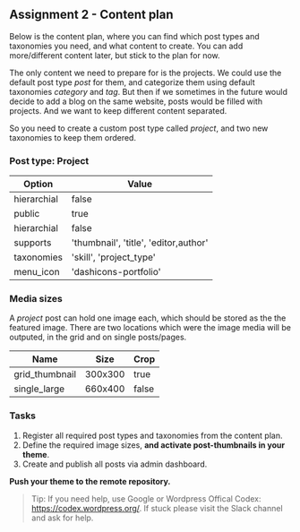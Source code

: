##  Assignment 2 - Content plan
Below is the content plan, where you can find which post types and taxonomies you need, and what content to create. You can add more/different content later, but stick to the plan for now.

The only content we need to prepare for is the projects. We could use the default post type *post* for them, and categorize them using default taxonomies *category* and *tag*. But then if we sometimes in the future would decide to add a blog on the same website, posts would be filled with projects. And we want to keep different content separated.

So you need to create a custom post type called *project*, and two new taxonomies to keep them ordered.

### Post type: Project
| Option | Value |
|---|---|
| hierarchial | false |
| public | true |
| hierarchial | false |
| supports | 'thumbnail', 'title', 'editor,author' |
| taxonomies | 'skill', 'project_type' |
| menu_icon | 'dashicons-portfolio' |

### Media sizes
A *project* post can hold one image each, which should be stored as the the featured image. There are two locations which were the image media will be outputed, in the grid and on single posts/pages.

| Name | Size | Crop |
|---|---|--|
| grid_thumbnail | 300x300 | true |
| single_large | 660x400 | false |


### Tasks
1. Register all required post types and taxonomies from the content plan.
1. Define the required image sizes, **and activate post-thumbnails in your theme**.
2. Create and publish all posts via admin dashboard.

**Push your theme to the remote repository.**

> Tip: If you need help, use Google or Wordpress Offical Codex: https://codex.wordpress.org/. If stuck please visit the Slack channel and ask for help.
